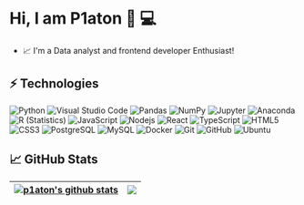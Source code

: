 # Hi, I am P1aton   👋 :computer: 



- 📈 I'm a Data analyst and frontend developer Enthusiast!


## ⚡ Technologies

![Python](https://img.shields.io/badge/-Python-333333?style=flat&logo=python)
![Visual Studio Code](https://img.shields.io/badge/-VScode-333333?style=flat&logo=visual-studio-code&logoColor=007ACC)
![Pandas](https://img.shields.io/badge/-Pandas-333333?style=flat&logo=pandas)
![NumPy](https://img.shields.io/badge/-NumPy-333333?style=flat&logo=numpy)
![Jupyter](https://img.shields.io/badge/-Jupyter-333333?style=flat&logo=Jupyter)
![Anaconda](https://img.shields.io/badge/-Anaconda-333333?style=flat&logo=Anaconda)
![R (Statistics)](https://img.shields.io/badge/-R-333333?style=flat&logo=R&logoColor=276DC3)
![JavaScript](https://img.shields.io/badge/-JavaScript-black?style=flat-square&logo=javascript)
![Nodejs](https://img.shields.io/badge/-Nodejs-black?style=flat-square&logo=Node.js)
![React](https://img.shields.io/badge/-React-black?style=flat-square&logo=react)
![TypeScript](https://img.shields.io/badge/-TypeScript-007ACC?style=flat-square&logo=typescript)
![HTML5](https://img.shields.io/badge/-HTML5-E34F26?style=flat-square&logo=html5&logoColor=white)
![CSS3](https://img.shields.io/badge/-CSS3-1572B6?style=flat-square&logo=css3)
![PostgreSQL](https://img.shields.io/badge/-PostgreSQL-336791?style=flat-square&logo=postgresql)
![MySQL](https://img.shields.io/badge/-MySQL-black?style=flat-square&logo=mysql)
![Docker](https://img.shields.io/badge/-Docker-black?style=flat-square&logo=docker)
![Git](https://img.shields.io/badge/-Git-black?style=flat-square&logo=git)
![GitHub](https://img.shields.io/badge/-GitHub-181717?style=flat-square&logo=github)
![Ubuntu](https://img.shields.io/badge/-Ubuntu-333333?style=flat&logo=Ubuntu)

  ## &#x1f4c8; GitHub Stats
  

| <a href="https://github.com/p1aton/p1aton"><img align="center" src="https://github-readme-stats.vercel.app/api?username=p1aton&show_icons=true&include_all_commits=true&theme=midnight-purple&hide_border=true" alt="p1aton's github stats" /></a> | <a href="https://github.com/p1aton/p1aton"><img align="center" src="https://github-readme-stats.vercel.app/api/top-langs/?username=p1aton&layout=compact&theme=midnight-purple&hide_border=true" /></a> |
| ------------- | ------------- |
  
  
  







